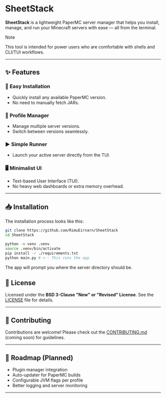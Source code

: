 # SheetStack

**SheetStack** is a lightweight PaperMC server manager that helps you install, manage, and run your Minecraft servers with ease — all from the terminal.

> [!NOTE]
> This tool is intended for power users who are comfortable with shells and CLI/TUI workflows.

---

## ✨ Features

### 🔧 Easy Installation

- Quickly install any available PaperMC version.
- No need to manually fetch JARs.

### 📂 Profile Manager

- Manage multiple server versions.
- Switch between versions seamlessly.

### ▶️ Simple Runner

- Launch your active server directly from the TUI.

### 🖥️ Minimalist UI

- Text-based User Interface (TUI).
- No heavy web dashboards or extra memory overhead.

---

## 📥 Installation

The installation process looks like this:

```bash
git clone https://github.com/RimuEirnarn/SheetStack
cd SheetStack

python -m venv .venv
source .venv/bin/activate
pip install -r ./requirements.txt
python main.py # <-- This runs the app
```

The app will prompt you where the server directory should be.

## 📜 License

Licensed under the **BSD 3-Clause "New" or "Revised" License**.
See the [LICENSE](./LICENSE) file for details.

---

## 🤝 Contributing

Contributions are welcome!
Please check out the [CONTRIBUTING.md](./CONTRIBUTING.md) (coming soon) for guidelines.

---

## 🚀 Roadmap (Planned)

- Plugin manager integration
- Auto-updater for PaperMC builds
- Configurable JVM flags per profile
- Better logging and server monitoring

---
